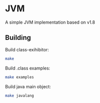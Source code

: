 # JVM
A simple JVM implementation based on v1.8


## Building

Build class-exihibitor:

```sh
make
```

Build .class examples:

```sh
make examples
```

Build java main object:

```sh
make javalang
```
